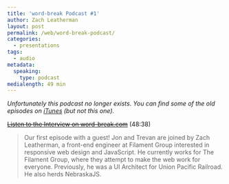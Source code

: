 ```yaml
---
title: 'word-break Podcast #1'
author: Zach Leatherman
layout: post
permalink: /web/word-break-podcast/
categories:
  - presentations
tags:
  - audio
metadata:
  speaking:
    type: podcast
medialength: 49 min
---
```


_Unfortunately this podcast no longer exists. You can find some of the old episodes on [iTunes](https://itunes.apple.com/us/podcast/word-break-show/id937821717?mt=2) (but not this one)._

~~[Listen to the Interview on word-break.com](http://word-break.com/podcast/episode-01-with-zach-leatherman/)~~ (48:38)

> Our first episode with a guest! Jon and Trevan are joined by Zach Leatherman, a front-end engineer at Filament Group interested in responsive web design and JavaScript. He currently works for The Filament Group, where they attempt to make the web work for everyone. Previously, he was a UI Architect for Union Pacific Railroad. He also herds NebraskaJS.
